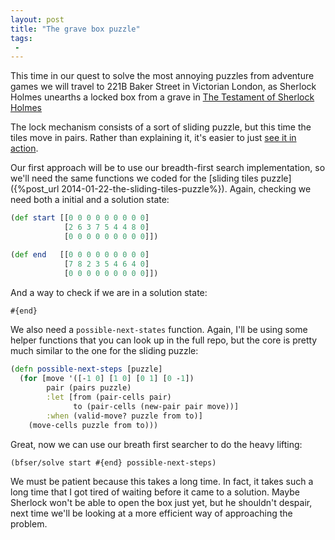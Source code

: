 ```yaml
---
layout: post
title: "The grave box puzzle"
tags:
 -
---
```


This time in our quest to solve the most annoying puzzles from adventure games
we will travel to 221B Baker Street in Victorian London, as Sherlock Holmes
unearths a locked box from a grave in [The Testament of Sherlock
Holmes](http://en.wikipedia.org/wiki/The_Testament_of_Sherlock_Holmes)

The lock mechanism consists of a sort of sliding puzzle, but this time the
tiles move in pairs. Rather than explaining it, it's easier to just [see it in
action](https://www.youtube.com/watch?v=I1kB0I5cHzI). 

Our first approach will be to use our breadth-first search implementation, so
we'll need the same functions we coded for the [sliding tiles
puzzle]({%post_url 2014-01-22-the-sliding-tiles-puzzle%}). Again, checking
we need both a initial and a solution state:

~~~clojure
(def start [[0 0 0 0 0 0 0 0 0]
            [2 6 3 7 5 4 4 8 0]
            [0 0 0 0 0 0 0 0 0]])

(def end   [[0 0 0 0 0 0 0 0 0]
            [7 8 2 3 5 4 6 4 0]
            [0 0 0 0 0 0 0 0 0]])
~~~

And a way to check if we are in a solution state:

~~~clojure
#{end}
~~~

We also need a `possible-next-states` function. Again, I'll be using some
helper functions that you can look up in the full repo, but the core is pretty
much similar to the one for the sliding puzzle:

~~~clojure
(defn possible-next-steps [puzzle]
  (for [move '([-1 0] [1 0] [0 1] [0 -1])
        pair (pairs puzzle)
        :let [from (pair-cells pair)
              to (pair-cells (new-pair pair move))]
        :when (valid-move? puzzle from to)]
    (move-cells puzzle from to)))
~~~

Great, now we can use our breath first searcher to do the heavy lifting:

~~~clojure
(bfser/solve start #{end} possible-next-steps)
~~~

We must be patient because this takes a long time. In fact, it takes such a long
time that I got tired of waiting before it came to a solution. Maybe Sherlock
won't be able to open the box just yet, but he shouldn't despair, next time
we'll be looking at a more efficient way of approaching the problem.


